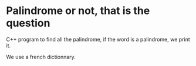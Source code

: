 # Palindrome or not, that is the question
 C++ program to find all the palindrome, 
 if the word is a palindrome, we print it.
 
 We use a french dictionnary.
